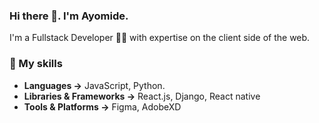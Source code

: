 ### Hi there 👋. I'm Ayomide.

I'm a Fullstack Developer 👩‍💻 with expertise on the client side of the web.

### 🚀 My skills

- **Languages →** JavaScript, Python.
- **Libraries & Frameworks →** React.js, Django, React native
- **Tools & Platforms →** Figma, AdobeXD

<br/>

<!-- <p><img align="left" src="https://github-readme-stats.vercel.app/api/top-langs?username=the-aydev&theme=github_dark" alt="the-aydev" /></p>

<p>&nbsp;<img align="center" src="https://github-readme-stats.vercel.app/api?username=the-aydev&theme=github_dark&show_icons=true&count-private=true" alt="the-aydev" /></p> -->
